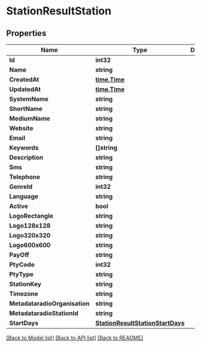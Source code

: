 # StationResultStation

## Properties

Name | Type | Description | Notes
------------ | ------------- | ------------- | -------------
**Id** | **int32** |  | [optional] 
**Name** | **string** |  | [optional] 
**CreatedAt** | [**time.Time**](time.Time.md) |  | [optional] 
**UpdatedAt** | [**time.Time**](time.Time.md) |  | [optional] 
**SystemName** | **string** |  | [optional] 
**ShortName** | **string** |  | [optional] 
**MediumName** | **string** |  | [optional] 
**Website** | **string** |  | [optional] 
**Email** | **string** |  | [optional] 
**Keywords** | **[]string** |  | [optional] 
**Description** | **string** |  | [optional] 
**Sms** | **string** |  | [optional] 
**Telephone** | **string** |  | [optional] 
**GenreId** | **int32** |  | [optional] 
**Language** | **string** |  | [optional] 
**Active** | **bool** |  | [optional] 
**LogoRectangle** | **string** |  | [optional] 
**Logo128x128** | **string** |  | [optional] 
**Logo320x320** | **string** |  | [optional] 
**Logo600x600** | **string** |  | [optional] 
**PayOff** | **string** |  | [optional] 
**PtyCode** | **int32** |  | [optional] 
**PtyType** | **string** |  | [optional] 
**StationKey** | **string** |  | [optional] 
**Timezone** | **string** |  | [optional] 
**MetadataradioOrganisation** | **string** |  | [optional] 
**MetadataradioStationId** | **string** |  | [optional] 
**StartDays** | [**StationResultStationStartDays**](StationResult_station_start_days.md) |  | [optional] 

[[Back to Model list]](../README.md#documentation-for-models) [[Back to API list]](../README.md#documentation-for-api-endpoints) [[Back to README]](../README.md)


